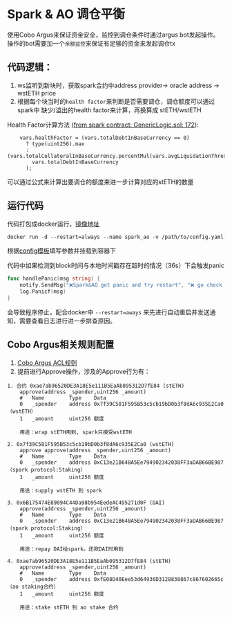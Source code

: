 # Spark & AO 调仓平衡

使用Cobo Argus来保证资金安全，监控到调仓条件时通过argus bot发起操作。  
操作的bot需要加一个`余额监控`来保证有足够的资金来发起调仓tx


## 代码逻辑：  
 1. ws监听到新块时，获取spark合约中address provider-> oracle address -> wstETH price
 2. 根据每个块当时的`health factor`来判断是否需要调仓，调仓额度可以通过 spark中 缺少/溢出的health factor来计算，再换算成 stETH/wstETH 

Health Factor计算方法 ([from spark contract: GenericLogic.sol: 172](https://etherscan.io/address/0x5ae329203e00f76891094dcfedd5aca082a50e1b#code)):  
```solidity
    vars.healthFactor = (vars.totalDebtInBaseCurrency == 0)
      ? type(uint256).max
      : (vars.totalCollateralInBaseCurrency.percentMul(vars.avgLiquidationThreshold)).wadDiv(
        vars.totalDebtInBaseCurrency
      );
```

可以通过公式来计算出要调仓的额度来进一步计算对应的stETH的数量

## 运行代码

代码打包成docker运行，[镜像地址](https://hub.docker.com/r/horizont9/spark_ao/tags)

```dockerfile
docker run -d --restart=always --name spark_ao -v /path/to/config.yaml:/app/conf/config.yaml horizont9/spark_ao:v0.0.4
```

根据[config模板](./conf/config.yaml.example)填写参数并挂载到容器下  

代码中如果检测到block时间与本地时间戳存在超时的情况（36s）下会触发panic
```go
func handlePanic(msg string) {
	notify.SendMsg("❌Spark&AO get panic and try restart", "❌ go check auto restart status, error msg: "+msg)
	log.Panicf(msg)
}
```
会导致程序停止，配合docker中 ```--restart=aways``` 来先进行自动重启并发送通知，需要查看日志进行进一步排查原因。

## Cobo Argus相关规则配置

1. [Cobo Argus ACL规则](./acl/spark_ao_acl.sol)
2. 提前进行Approve操作，涉及的Approve行为有：

```text
1. 合约 0xae7ab96520DE3A18E5e111B5EaAb095312D7fE84 (stETH)
	approve(address _spender,uint256 _amount) 
	#	Name		Type	Data
	0	_spender	address	0x7f39C581F595B53c5cb19bD0b3f8dA6c935E2Ca0 （wstETH）
	1	_amount		uint256	额度

	用途：wrap stETH用到, spark只接受wstETH

2. 0x7f39C581F595B53c5cb19bD0b3f8dA6c935E2Ca0 (wstETH)
	approve approve(address _spender,uint256 _amount)
	#	Name		Type	Data
	0	_spender	address	0xC13e21B648A5Ee794902342038FF3aDAB66BE987 （spark protocol:Staking）
	1	_amount		uint256	额度

	用途：supply wstETH 到 spark

3. 0x6B175474E89094C44Da98b954EedeAC495271d0F (DAI)
	approve(address _spender,uint256 _amount)  
	#	Name		Type	Data
	0	_spender	address	0xC13e21B648A5Ee794902342038FF3aDAB66BE987 （spark protocol:Staking）
	1	_amount		uint256	额度

	用途：repay DAI给spark。还款DAI时用到

4. 0xae7ab96520DE3A18E5e111B5EaAb095312D7fE84 (stETH) 
	approve(address _spender,uint256 _amount)  
	#	Name		Type	Data
	0	_spender	address	0xfE08D40Eee53d64936D3128838867c867602665c （ao staking合约）
	1	_amount		uint256	额度

	用途：stake stETH 到 ao stake 合约
```
